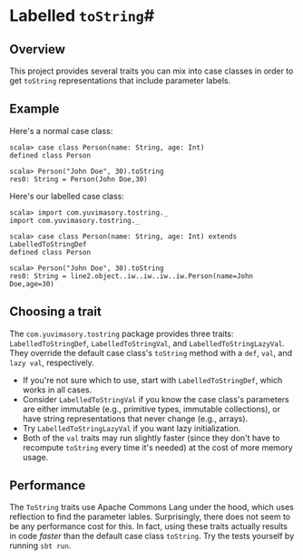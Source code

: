 # Labelled `toString`#
## Overview ##
This project provides several traits you can mix into case classes in order to get `toString` representations that include parameter labels.

## Example ##
Here's a normal case class:

    scala> case class Person(name: String, age: Int)
    defined class Person

    scala> Person("John Doe", 30).toString
    res0: String = Person(John Doe,30)

Here's our labelled case class:

    scala> import com.yuvimasory.tostring._
    import com.yuvimasory.tostring._

    scala> case class Person(name: String, age: Int) extends LabelledToStringDef
    defined class Person

    scala> Person("John Doe", 30).toString
    res0: String = line2.object..iw..iw..iw..iw.Person(name=John Doe,age=30)

## Choosing a trait ##
The `com.yuvimasory.tostring` package provides three traits: `LabelledToStringDef`, `LabelledToStringVal`, and `LabelledToStringLazyVal`. They override the default case class's `toString` method with a `def`, `val`, and `lazy val`, respectively.

* If you're not sure which to use, start with `LabelledToStringDef`, which works in all cases.
* Consider `LabelledToStringVal` if you know the case class's parameters are either immutable (e.g., primitive types, immutable collections), or have string representations that never change (e.g., arrays).
* Try `LabelledToStringLazyVal` if you want lazy initialization.
* Both of the `val` traits may run slightly faster (since they don't have to recompute `toString` every time it's needed) at the cost of more memory usage.

## Performance ##
The `ToString` traits use Apache Commons Lang under the hood, which uses reflection to find the parameter lables. Surprisingly, there does not seem to be any performance cost for this. In fact, using these traits actually results in code *faster* than the default case class `toString`. Try the tests yourself by running `sbt run`.
